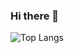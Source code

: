 ### Hi there 👋

<!--
**Srujan560/Srujan560** is a ✨ _special_ ✨ repository because its `README.md` (this file) appears on your GitHub profile.




-->
![Top Langs](https://github-readme-stats.vercel.app/api/top-langs/?username=Srujan560&theme=tokyonight&hide=HTML,CSS,JavaScript)

